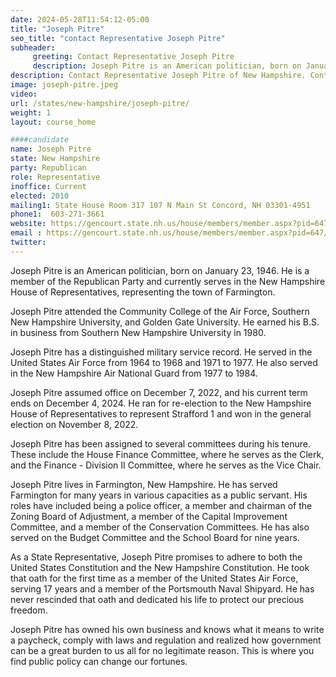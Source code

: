 ```yaml
---
date: 2024-05-28T11:54:12-05:00
title: "Joseph Pitre"
seo_title: "contact Representative Joseph Pitre"
subheader:
     greeting: Contact Representative Joseph Pitre
     description: Joseph Pitre is an American politician, born on January 23, 1946. He is a member of the Republican Party and currently serves in the New Hampshire House of Representatives, representing the town of Farmington.
description: Contact Representative Joseph Pitre of New Hampshire. Contact information for Joseph Pitre includes email address, phone number, and mailing address.
image: joseph-pitre.jpeg
video:
url: /states/new-hampshire/joseph-pitre/
weight: 1
layout: course_home

####candidate
name: Joseph Pitre
state: New Hampshire
party: Republican
role: Representative
inoffice: Current
elected: 2010
mailing1: State House Room 317 107 N Main St Concord, NH 03301-4951
phone1:  603-271-3661
website: https://gencourt.state.nh.us/house/members/member.aspx?pid=647/
email : https://gencourt.state.nh.us/house/members/member.aspx?pid=647/
twitter: 
---
```

Joseph Pitre is an American politician, born on January 23, 1946. He is a member of the Republican Party and currently serves in the New Hampshire House of Representatives, representing the town of Farmington.

Joseph Pitre attended the Community College of the Air Force, Southern New Hampshire University, and Golden Gate University. He earned his B.S. in business from Southern New Hampshire University in 1980.

Joseph Pitre has a distinguished military service record. He served in the United States Air Force from 1964 to 1968 and 1971 to 1977. He also served in the New Hampshire Air National Guard from 1977 to 1984.

Joseph Pitre assumed office on December 7, 2022, and his current term ends on December 4, 2024. He ran for re-election to the New Hampshire House of Representatives to represent Strafford 1 and won in the general election on November 8, 2022.

Joseph Pitre has been assigned to several committees during his tenure. These include the House Finance Committee, where he serves as the Clerk, and the Finance - Division II Committee, where he serves as the Vice Chair.

Joseph Pitre lives in Farmington, New Hampshire. He has served Farmington for many years in various capacities as a public servant. His roles have included being a police officer, a member and chairman of the Zoning Board of Adjustment, a member of the Capital Improvement Committee, and a member of the Conservation Committees. He has also served on the Budget Committee and the School Board for nine years.

As a State Representative, Joseph Pitre promises to adhere to both the United States Constitution and the New Hampshire Constitution. He took that oath for the first time as a member of the United States Air Force, serving 17 years and a member of the Portsmouth Naval Shipyard. He has never rescinded that oath and dedicated his life to protect our precious freedom.

Joseph Pitre has owned his own business and knows what it means to write a paycheck, comply with laws and regulation and realized how government can be a great burden to us all for no legitimate reason. This is where you find public policy can change our fortunes.

